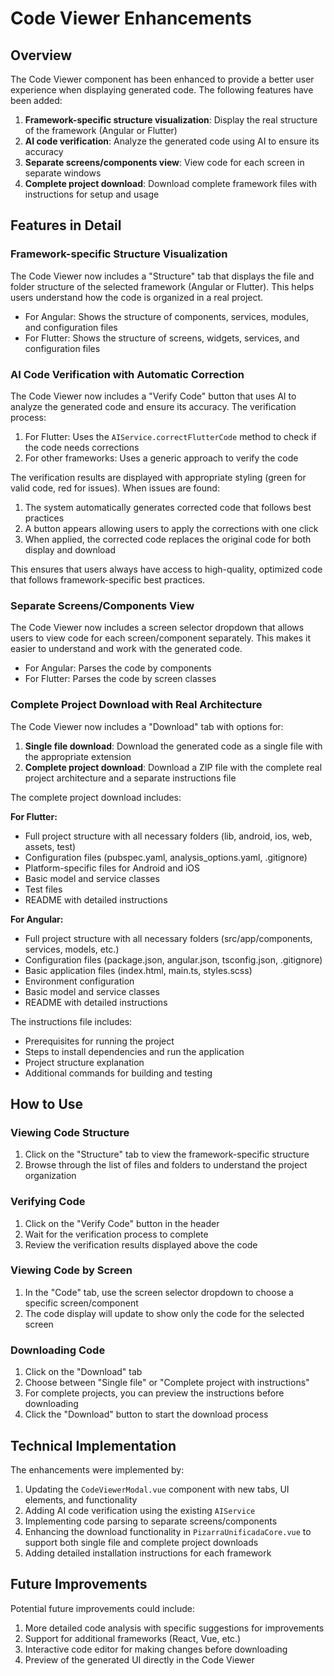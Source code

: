 # Code Viewer Enhancements

## Overview

The Code Viewer component has been enhanced to provide a better user experience when displaying generated code. The following features have been added:

1. **Framework-specific structure visualization**: Display the real structure of the framework (Angular or Flutter)
2. **AI code verification**: Analyze the generated code using AI to ensure its accuracy
3. **Separate screens/components view**: View code for each screen in separate windows
4. **Complete project download**: Download complete framework files with instructions for setup and usage

## Features in Detail

### Framework-specific Structure Visualization

The Code Viewer now includes a "Structure" tab that displays the file and folder structure of the selected framework (Angular or Flutter). This helps users understand how the code is organized in a real project.

- For Angular: Shows the structure of components, services, modules, and configuration files
- For Flutter: Shows the structure of screens, widgets, services, and configuration files

### AI Code Verification with Automatic Correction

The Code Viewer now includes a "Verify Code" button that uses AI to analyze the generated code and ensure its accuracy. The verification process:

1. For Flutter: Uses the `AIService.correctFlutterCode` method to check if the code needs corrections
2. For other frameworks: Uses a generic approach to verify the code

The verification results are displayed with appropriate styling (green for valid code, red for issues). When issues are found:

1. The system automatically generates corrected code that follows best practices
2. A button appears allowing users to apply the corrections with one click
3. When applied, the corrected code replaces the original code for both display and download

This ensures that users always have access to high-quality, optimized code that follows framework-specific best practices.

### Separate Screens/Components View

The Code Viewer now includes a screen selector dropdown that allows users to view code for each screen/component separately. This makes it easier to understand and work with the generated code.

- For Angular: Parses the code by components
- For Flutter: Parses the code by screen classes

### Complete Project Download with Real Architecture

The Code Viewer now includes a "Download" tab with options for:

1. **Single file download**: Download the generated code as a single file with the appropriate extension
2. **Complete project download**: Download a ZIP file with the complete real project architecture and a separate instructions file

The complete project download includes:

**For Flutter:**
- Full project structure with all necessary folders (lib, android, ios, web, assets, test)
- Configuration files (pubspec.yaml, analysis_options.yaml, .gitignore)
- Platform-specific files for Android and iOS
- Basic model and service classes
- Test files
- README with detailed instructions

**For Angular:**
- Full project structure with all necessary folders (src/app/components, services, models, etc.)
- Configuration files (package.json, angular.json, tsconfig.json, .gitignore)
- Basic application files (index.html, main.ts, styles.scss)
- Environment configuration
- Basic model and service classes
- README with detailed instructions

The instructions file includes:
- Prerequisites for running the project
- Steps to install dependencies and run the application
- Project structure explanation
- Additional commands for building and testing

## How to Use

### Viewing Code Structure

1. Click on the "Structure" tab to view the framework-specific structure
2. Browse through the list of files and folders to understand the project organization

### Verifying Code

1. Click on the "Verify Code" button in the header
2. Wait for the verification process to complete
3. Review the verification results displayed above the code

### Viewing Code by Screen

1. In the "Code" tab, use the screen selector dropdown to choose a specific screen/component
2. The code display will update to show only the code for the selected screen

### Downloading Code

1. Click on the "Download" tab
2. Choose between "Single file" or "Complete project with instructions"
3. For complete projects, you can preview the instructions before downloading
4. Click the "Download" button to start the download process

## Technical Implementation

The enhancements were implemented by:

1. Updating the `CodeViewerModal.vue` component with new tabs, UI elements, and functionality
2. Adding AI code verification using the existing `AIService`
3. Implementing code parsing to separate screens/components
4. Enhancing the download functionality in `PizarraUnificadaCore.vue` to support both single file and complete project downloads
5. Adding detailed installation instructions for each framework

## Future Improvements

Potential future improvements could include:

1. More detailed code analysis with specific suggestions for improvements
2. Support for additional frameworks (React, Vue, etc.)
3. Interactive code editor for making changes before downloading
4. Preview of the generated UI directly in the Code Viewer
